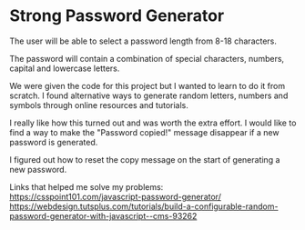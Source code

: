 # Strong Password Generator

The user will be able to select a password length from 8-18 characters.

The password will contain a combination of special characters, numbers, capital and lowercase letters.

We were given the code for this project but I wanted to learn to do it from scratch. I found alternative ways to generate random letters, numbers and symbols through online resources and tutorials.

I really like how this turned out and was worth the extra effort. I would like to find a way to make the "Password copied!" message disappear if a new password is generated.

I figured out how to reset the copy message on the start of generating a new password.


Links that helped me solve my problems:
https://csspoint101.com/javascript-password-generator/
https://webdesign.tutsplus.com/tutorials/build-a-configurable-random-password-generator-with-javascript--cms-93262